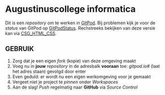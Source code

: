 # Augustinuscollege informatica

Dit is een *repository* om te werken in [GitPod](https://gitpod.io).
Bij problemen kijk je voor de *status* van GitPod op [GitPodStatus](https://www.gitpodstatus.com).
Rechstreeks bekijken van deze versie kan via [CSG_HTML_CSS](https://vnr-csg.github.io/CSG_HTML_CSS/).


## GEBRUIK

1. Zorg dat je een eigen *fork* (kopie) van deze omgeving maakt
1. Voeg nu in **jouw** *repository* in de adresbalk **vooraan** toe: *gitpod.io#* (laat het adres staan) gevolgd door enter
1. Even geduld: er wordt nu een eigen werkomgeving voor je gemaakt
1. Vergeet niet je project te *pinnen* onder *Workspaces*
1. Aan de slag! *Push* regelmatig naar **GitHub** via *Source Control*